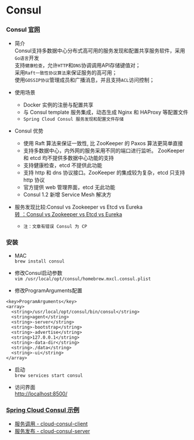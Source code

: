 # Consul #
### Consul [官网](https://www.consul.io/) ###
- 简介<br/>
Consul支持多数据中心分布式高可用的服务发现和配置共享服务软件，采用```Go语言```开发<br/>
支持```健康检查```，允许```HTTP```和```DNS```协调调用API存储键值对；<br/>
采用```Raft一致性协议算法```来保证服务的高可用；<br/>
使用```GOSSIP协议```管理成员和广播消息，并且支持```ACL```访问控制；<br/>

- 使用场景<br/>
  + Docker 实例的注册与配置共享
  + 与 Consul template 服务集成，动态生成 Nginx 和 HAProxy 等配置文件
  + ``` Spring Cloud Consul 服务发现和配置文件存储 ```

- Consul 优势
  + 使用 Raft 算法来保证一致性, 比 ZooKeeper 的 Paxos 算法更简单直接
  + 支持多数据中心，内外网的服务采用不同的端口进行监听。 ZooKeeper 和 etcd 均不提供多数据中心功能的支持
  + 支持健康检查，etcd 不提供此功能
  + 支持 http 和 dns 协议接口。ZooKeeper 的集成较为复杂，etcd 只支持 http 协议
  + 官方提供 web 管理界面，etcd 无此功能
  + Consul 1.2 新增 Service Mesh 解决方

- 服务发现比较:Consul vs Zookeeper vs Etcd vs Eureka <br/>
  [转 ：Consul vs Zookeeper vs Etcd vs Eureka](https://blog.csdn.net/dengyisheng/article/details/71215234)
  + ``` 注：文章有错误 Consul 为 CP ```


### 安装 ###
- MAC <br/>
``` brew install consul ```

- 修改Consul启动参数 <br/>
``` vim /usr/local/opt/consul/homebrew.mxcl.consul.plist ```

- 修改ProgramArguments配置 <br/>
```
<key>ProgramArguments</key>
<array>
  <string>/usr/local/opt/consul/bin/consul</string>
  <string>agent</string>
  <string>-server</string>
  <string>-bootstrap</string>
  <string>-advertise</string>
  <string>127.0.0.1</string>
  <string>-data-dir</string>
  <string>./data</string>
  <string>-ui</string>
</array>
```

- 启动<br/>
``` brew services start consul ```

- 访问界面<br/>
[http://localhost:8500/](http://localhost:8500/)

### [Spring Cloud Consul 示例](https://github.com/FrankCy/cloud) ###
- [服务调用 - cloud-consul-client](https://github.com/FrankCy/cloud/tree/master/cloud-consul-client)
- [服务发布 - cloud-consul-server](https://github.com/FrankCy/cloud/tree/master/cloud-consul-server)
